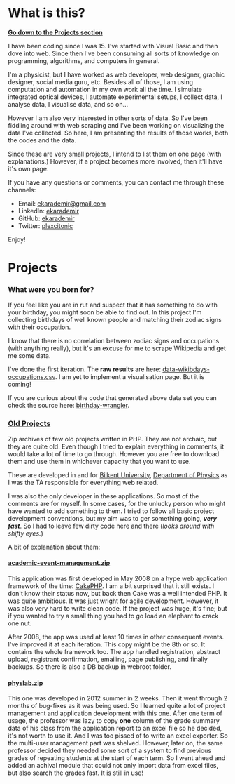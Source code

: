 # What is this?

**[Go down to the Projects section](#projects)**

I have been coding since I was 15. I've started with Visual Basic and then dove into web. Since then I've been consuming all sorts of knowledge on programming, algorithms, and computers in general.

I'm a physicist, but I have worked as web developer, web designer, graphic designer, social media guru, etc. Besides all of those, I am using computation and automation in my own work all the time. I simulate integrated optical devices, I automate experimental setups, I collect data, I analyse data, I visualise data, and so on...

However I am also very interested in other sorts of data. So I've been fiddling around with web scraping and I've been working on visualizing the data I've collected. So here, I am presenting the results of those works, both the codes and the data.

Since these are very small projects, I intend to list them on one page (with explanations.) However, if a project becomes more involved, then it'll have it's own page.

If you have any questions or comments, you can contact me through these channels:

* Email: [ekarademir@gmail.com](mailto:ekarademir@gmail.com)
* LinkedIn: [ekarademir](https://ie.linkedin.com/in/ekarademir)
* GitHub: [ekarademir](https://github.com/ekarademir)
* Twitter: [plexcitonic](https://twitter.com/plexcitonic)

Enjoy!

<a name="projects"></a>
# Projects
### What were you born for?

If you feel like you are in rut and suspect that it has something to do with your birthday, you might soon be able to find out. In this project I'm collecting birthdays of well known people and matching their zodiac signs with their occupation.

I know that there is no correlation between zodiac signs and occupations (with anything really), but it's an excuse for me to scrape Wikipedia and get me some data.

I've done the first iteration. The **raw results** are here: [data-wikibdays-occupations.csv][wikibdays]. I am yet to implement a visualisation page. But it is coming!

If you are curious about the code that generated above data set you can check the source here: [birthday-wrangler][wikibdays-code].

[wikibdays]:https://github.com/ekarademir/data-sets/blob/master/data-wikibdays-occupations.csv?raw=true
[wikibdays-code]:https://github.com/ekarademir/birthday-wrangler

### [Old Projects](https://github.com/ekarademir/old-projects)
Zip archives of few old projects written in PHP. They are not archaic, but they are quite old. Even though I tried to explain everything in comments, it would take a lot of time to go through. However you are free to download them and use them in whichever capacity that you want to use.

These are developed in and for [Bilkent University](http://w3.bilkent.edu.tr/bilkent/), [Department of Physics](http://physics.bilkent.edu.tr/) as I was the TA responsible for everything web related.

I was also the only developer in these applications. So most of the comments are for myself. In some cases, for the unlucky person who might have wanted to add something to them. I tried to follow all basic project development conventions, but my aim was to ger something going, **_very fast_**. So I had to leave few dirty code here and there (_looks around with shifty eyes._)

A bit of explanation about them:

#### [academic-event-management.zip](https://github.com/ekarademir/old-projects/blob/master/academic-event-management.zip)
This application was first developed in May 2008 on a hype web application framework of the time: [CakePHP](https://cakephp.org/). I am a bit surprised that it still exists. I don't know their status now, but back then Cake was a well intended PHP. It was quite ambitious. It was just wright for agile development. However, it was also very hard to write clean code. If the project was huge, it's fine; but if you wanted to try a small thing you had to go load an elephant to crack one nut.

After 2008, the app was used at least 10 times in other consequent events. I've improved it at each iteration. This copy might be the 8th or so. It contains the whole framework too. The app handled registration, abstract upload, registrant confirmation, emailing, page publishing, and finally backups. So there is also a DB backup in webroot folder.

#### [physlab.zip](https://github.com/ekarademir/old-projects/blob/master/physlab.zip)
This one was developed in 2012 summer in 2 weeks. Then it went through 2 months of bug-fixes as it was being used. So I learned quite a lot of project management and application development with this one. After one term of usage, the professor was lazy to copy **one** column of the grade summary data of his class from the application report to an excel file so he decided, it's not worth to use it. And I was too pissed of to write an excel exporter. So the multi-user management part was shelved. However, later on, the same professor decided they needed some sort of a system to find previous grades of repeating students at the start of each term. So I went ahead and added an achival module that could not only import data from excel files, but also search the grades fast. It is still in use!
